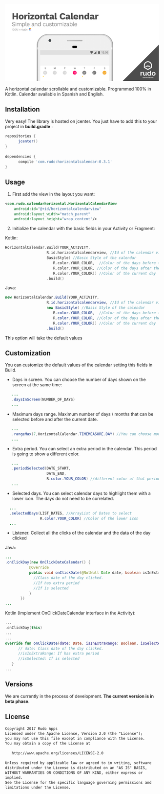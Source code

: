 ![header](/readme/headerHC.png)

A horizontal calendar scrollable and customizable. Programmed 100% in Kotlin. Calendar available in Spanish and English.

## Installation
Very easy! The library is hosted on jcenter. You just have to add this to your project in **build.gradle** :

```gradle
repositories {
      jcenter()
}
    
dependencies {
      compile 'com.rudo:horizontalcalendar:0.3.1'
}
```

## Usage

1. First add the view in the layout you want: 

```xml
<com.rudo.calendarhorizontal.HorizontalCalendarView
    android:id="@+id/horizontalcalendarview"
    android:layout_width="match_parent"
    android:layout_height="wrap_content"/>

```

2. Initialize the calendar with the basic fields in your Activity or Fragment:

  Kotlin:
```kotlin
HorizontalCalendar.Build(YOUR_ACTIVITY,
                   R.id.horizontalcalendarview, //Id of the calendar view
                   BasicStyle( //Basic Style of the calendar
                      R.color.YOUR_COLOR,  //Color of the days before the current date
                      R.color.YOUR_COLOR, //Color of the days after the current date
                      R.color.YOUR_COLOR)) //Color of the current day
                   .build() 
```
  Java: 
```java
new HorizontalCalendar.Build(YOUR_ACTIVITY,
                   R.id.horizontalcalendarview, //Id of the calendar view
                   new BasicStyle( //Basic Style of the calendar
                      R.color.YOUR_COLOR,  //Color of the days before the current date
                      R.color.YOUR_COLOR, //Color of the days after the current date
                      R.color.YOUR_COLOR)) //Color of the current day
                   .build() 
```
This option will take the default values

## Customization
You can customize the default values of the calendar setting this fields in Build.

- Days in screen. You can choose the number of days shown on the screen at the same time:

```java
   ...
   .daysInScreen(NUMBER_OF_DAYS)
   ...
```

- Maximum days range. Maximum number of days / months that can be selected before and after the current date.

```java
   ...
   .rangeMax(7,HorizontalCalendar.TIMEMEASURE.DAY) //You can choose months directly with TIMEMEASURE.MONTH
   ...
```

- Extra period. You can select an extra period in the calendar. This period is going to show a different color.

```java
   ...
   .periodSelected(DATE_START,
                   DATE_END,
                   R.color.YOUR_COLOR) //different color of that period of days
   ...
```

- Selected days. You can select calendar days to highlight them with a lower icon. The days do not need to be correlated.

```java
  ...
  .selectedDays(LIST_DATES, //ArrayList of Dates to select
                R.color.YOUR_COLOR) //Color of the lower icon
  ...
```

 - Listener. Collect all the clicks of the calendar and the data of the day clicked
 
  Java: 
 ```java 
 ...
 .onClickDay(new OnClickDateCalendar() {
            @Override
            public void onClickDate(@NotNull Date date, boolean isInExtraRange, boolean isSelected) {
              //Class date of the day clicked.
              //If has extra period
              //If is selected
            }
        })
 ...
 ```
 
  Kotlin (Implement OnClickDateCalendar interface in the Activity): 
 ```kotlin
 ...
 .onClickDay(this)
 ...
 ...
 override fun onClickDate(date: Date, isInExtraRange: Boolean, isSelected: Boolean) {
       // date: Class date of the day clicked.
       //isInExtraRange: If has extra period
       //isSelected: If is selected
    }
 ...

 ```
 
 ## Versions
We are currently in the process of development. **The current version is in beta phase**.
 
## License
```
Copyright 2017 Rudo Apps
Licensed under the Apache License, Version 2.0 (the "License");
you may not use this file except in compliance with the License.
You may obtain a copy of the License at

   http://www.apache.org/licenses/LICENSE-2.0

Unless required by applicable law or agreed to in writing, software
distributed under the License is distributed on an "AS IS" BASIS,
WITHOUT WARRANTIES OR CONDITIONS OF ANY KIND, either express or implied.
See the License for the specific language governing permissions and
limitations under the License.
```


